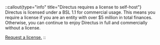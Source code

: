 ::callout{type="info" title="Directus requires a license to self-host"}
Directus is licensed under a BSL 1.1 for commercial usage. This means you require a license if you are an entity with over $5 million in total finances. Otherwise, you can continue to enjoy Directus in full and commercially without a license.

[Request a license.](https://directus.io/license-request)
::
